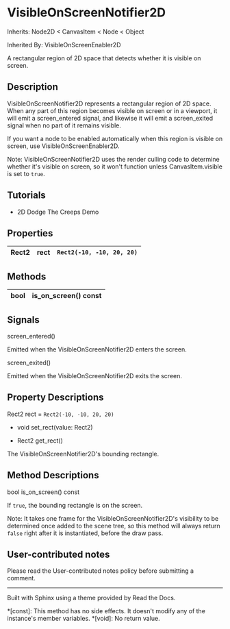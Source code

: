 # VisibleOnScreenNotifier2D

Inherits: Node2D < CanvasItem < Node < Object

Inherited By: VisibleOnScreenEnabler2D

A rectangular region of 2D space that detects whether it is visible on screen.

## Description

VisibleOnScreenNotifier2D represents a rectangular region of 2D space. When
any part of this region becomes visible on screen or in a viewport, it will
emit a screen_entered signal, and likewise it will emit a screen_exited signal
when no part of it remains visible.

If you want a node to be enabled automatically when this region is visible on
screen, use VisibleOnScreenEnabler2D.

Note: VisibleOnScreenNotifier2D uses the render culling code to determine
whether it's visible on screen, so it won't function unless CanvasItem.visible
is set to `true`.

## Tutorials

  * 2D Dodge The Creeps Demo

## Properties

Rect2 | rect | `Rect2(-10, -10, 20, 20)`  
---|---|---  
  
## Methods

bool | is_on_screen() const  
---|---  
  
## Signals

screen_entered()

Emitted when the VisibleOnScreenNotifier2D enters the screen.

screen_exited()

Emitted when the VisibleOnScreenNotifier2D exits the screen.

## Property Descriptions

Rect2 rect = `Rect2(-10, -10, 20, 20)`

  * void set_rect(value: Rect2)

  * Rect2 get_rect()

The VisibleOnScreenNotifier2D's bounding rectangle.

## Method Descriptions

bool is_on_screen() const

If `true`, the bounding rectangle is on the screen.

Note: It takes one frame for the VisibleOnScreenNotifier2D's visibility to be
determined once added to the scene tree, so this method will always return
`false` right after it is instantiated, before the draw pass.

## User-contributed notes

Please read the User-contributed notes policy before submitting a comment.

* * *

Built with Sphinx using a theme provided by Read the Docs.

  *[const]: This method has no side effects. It doesn't modify any of the instance's member variables.
  *[void]: No return value.

